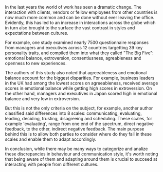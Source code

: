 

In the last years the world of work has seen a dramatic change. The interaction with clients, vendors or fellow employees from other countries is now much more common and can be done without ever leaving the office. Evidently, this has led to an increase in interactions across the globe which in turn also brought to the surface the vast contrast in styles and expectations between cultures.

For example, one study examined nearly 7500 questionnaire responses from managers and executives across 12 countries targetting 39 key personality traits, and compiled them into what they called "The Big Five": emotional balance, extroversion, consentiusness, agreableness and openness to new experiences.

The authors of this study also noted that agreeableness and emotional balance account for the biggest disparities. For example, business leaders in the UK had among the lowest scores on agreeableness, received average scores in emotional balance while getting high scores in extroversion. On the other hand, managers and executives in Japan scored high in emotional balance and very low in extroversion.

But this is not the only criteria on the subject, for example, another author classified said differences into 8 scales: communicating, evaluating, leading, deciding, trusting, disagreeing and scheduling. These scales, for example 'evaluating', range from one end of the spectrum, direct negative feedback, to the other, indirect negative feedback. The main purpose behind this is to allow both parties to consider where do they fall in these scales and enable them to adapt accordingly.

In conclusion, while there may be many ways to categorize and analize these discrepancies in behaviour and communication style, it's worth noting that being aware of them and adapting around them is crucial to succeed at interacting with people from different cultures.